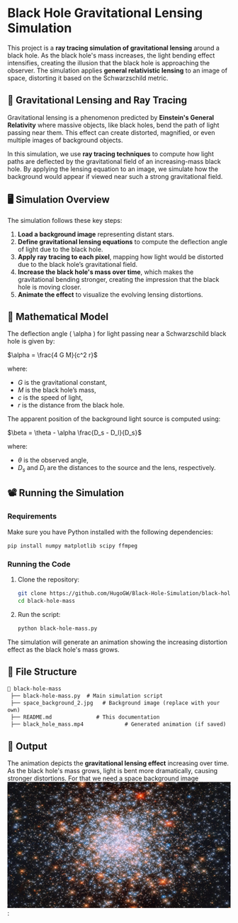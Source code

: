 # Black Hole Gravitational Lensing Simulation

This project is a **ray tracing simulation of gravitational lensing** around a black hole. As the black hole's mass increases, the light bending effect intensifies, creating the illusion that the black hole is approaching the observer. The simulation applies **general relativistic lensing** to an image of space, distorting it based on the Schwarzschild metric.

## 🌌 Gravitational Lensing and Ray Tracing
Gravitational lensing is a phenomenon predicted by **Einstein's General Relativity** where massive objects, like black holes, bend the path of light passing near them. This effect can create distorted, magnified, or even multiple images of background objects.

In this simulation, we use **ray tracing techniques** to compute how light paths are deflected by the gravitational field of an increasing-mass black hole. By applying the lensing equation to an image, we simulate how the background would appear if viewed near such a strong gravitational field.

## 🖥️ Simulation Overview
The simulation follows these key steps:
1. **Load a background image** representing distant stars.
2. **Define gravitational lensing equations** to compute the deflection angle of light due to the black hole.
3. **Apply ray tracing to each pixel**, mapping how light would be distorted due to the black hole’s gravitational field.
4. **Increase the black hole's mass over time**, which makes the gravitational bending stronger, creating the impression that the black hole is moving closer.
5. **Animate the effect** to visualize the evolving lensing distortions.

## 📜 Mathematical Model
The deflection angle \( \alpha \) for light passing near a Schwarzschild black hole is given by:

$\alpha = \frac{4 G M}{c^2 r}$

where:
- $G$ is the gravitational constant,
- $M$ is the black hole’s mass,
- $c$ is the speed of light,
- $r$ is the distance from the black hole.

The apparent position of the background light source is computed using:

$\beta = \theta - \alpha \frac{D_s - D_l}{D_s}$

where:
- $\theta$ is the observed angle,
- $D_s$ and $D_l$ are the distances to the source and the lens, respectively.

## 📽️ Running the Simulation
### Requirements
Make sure you have Python installed with the following dependencies:
```bash
pip install numpy matplotlib scipy ffmpeg
```

### Running the Code
1. Clone the repository:
   ```bash
   git clone https://github.com/HugoGW/Black-Hole-Simulation/black-hole-mass.git
   cd black-hole-mass
   ```
2. Run the script:
   ```bash
   python black-hole-mass.py
   ```

The simulation will generate an animation showing the increasing distortion effect as the black hole's mass grows.

## 📂 File Structure
```
📂 black-hole-mass
 ├── black-hole-mass.py  # Main simulation script
 ├── space_background_2.jpg   # Background image (replace with your own)
 ├── README.md              # This documentation
 ├── black_hole_mass.mp4             # Generated animation (if saved)
```

## 🎥 Output
The animation depicts the **gravitational lensing effect** increasing over time. As the black hole's mass grows, light is bent more dramatically, causing stronger distortions. For that we need a space background image ![Gravitational Lensing](space_background_2.jpg) :



